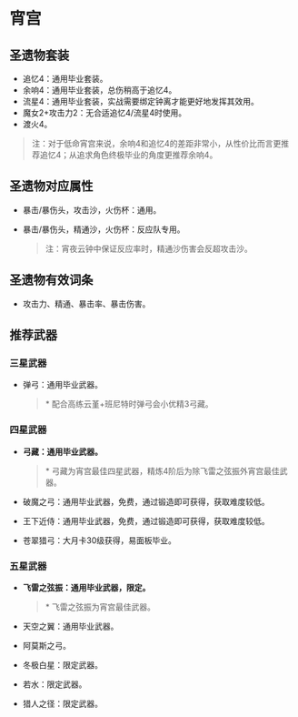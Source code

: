 # 宵宫

## 圣遗物套装

- 追忆4：通用毕业套装。
- 余响4：通用毕业套装，总伤稍高于追忆4。
- 流星4：通用毕业套装，实战需要绑定钟离才能更好地发挥其效用。
- 魔女2+攻击力2：无合适追忆4/流星4时使用。
- 渡火4。

> 注：对于低命宵宫来说，余响4和追忆4的差距非常小，从性价比而言更推荐追忆4；从追求角色终极毕业的角度更推荐余响4。  

## 圣遗物对应属性

- 暴击/暴伤头，攻击沙，火伤杯：通用。
- 暴击/暴伤头，精通沙，火伤杯：反应队专用。

  > 注：宵夜云钟中保证反应率时，精通沙伤害会反超攻击沙。  

## 圣遗物有效词条

- 攻击力、精通、暴击率、暴击伤害。

## 推荐武器

### 三星武器

- 弹弓：通用毕业武器。

  > \* 配合高练云堇+班尼特时弹弓会小优精3弓藏。  

### 四星武器

- **弓藏：通用毕业武器。**

  > \* 弓藏为宵宫最佳四星武器，精炼4阶后为除飞雷之弦振外宵宫最佳武器。  

- 破魔之弓：通用毕业武器，免费，通过锻造即可获得，获取难度较低。
- 王下近侍：通用毕业武器，免费，通过锻造即可获得，获取难度较低。
- 苍翠猎弓：大月卡30级获得，易面板毕业。

### 五星武器

- **飞雷之弦振：通用毕业武器，限定。**

  > \* 飞雷之弦振为宵宫最佳武器。  

- 天空之翼：通用毕业武器。
- 阿莫斯之弓。
- 冬极白星：限定武器。
- 若水：限定武器。
- 猎人之径：限定武器。
